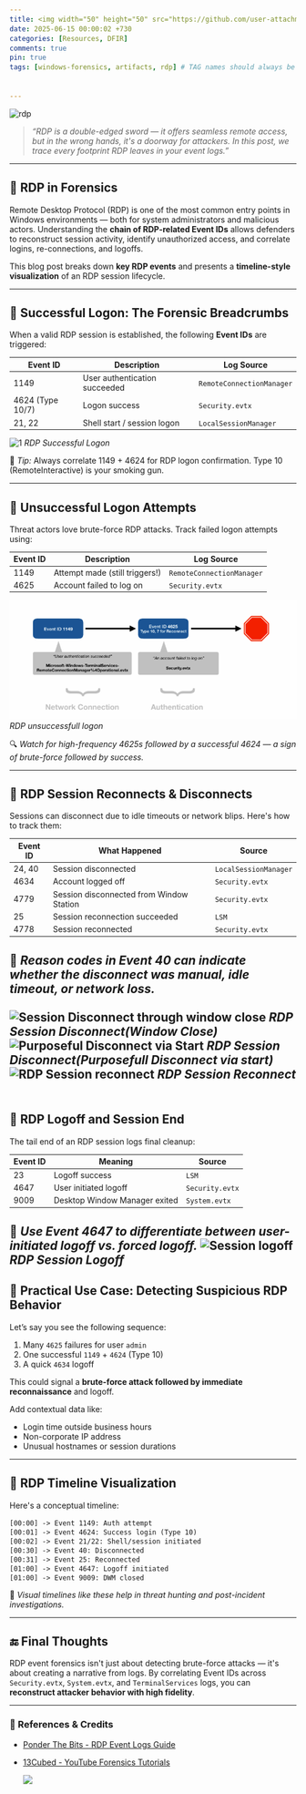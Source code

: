 ```yaml
---
title: <img width="50" height="50" src="https://github.com/user-attachments/assets/a563e67e-913e-458a-a1cd-2c4b1fbf22a8"> Dissecting RDP Activity 
date: 2025-06-15 00:00:02 +730
categories: [Resources, DFIR]
comments: true
pin: true
tags: [windows-forensics, artifacts, rdp] # TAG names should always be lowercase


---
```


![rdp](https://github.com/user-attachments/assets/a563e67e-913e-458a-a1cd-2c4b1fbf22a8)

> *“RDP is a double-edged sword — it offers seamless remote access, but in the wrong hands, it's a doorway for attackers. In this post, we trace every footprint RDP leaves in your event logs.”*

---

## 🧠 RDP in Forensics 

Remote Desktop Protocol (RDP) is one of the most common entry points in Windows environments — both for system administrators and malicious actors. Understanding the **chain of RDP-related Event IDs** allows defenders to reconstruct session activity, identify unauthorized access, and correlate logins, re-connections, and logoffs.

This blog post breaks down **key RDP events** and presents a **timeline-style visualization** of an RDP session lifecycle.

---


## 🔐 Successful Logon: The Forensic Breadcrumbs

When a valid RDP session is established, the following **Event IDs** are triggered:

| Event ID       | Description                   | Log Source             |
|----------------|-------------------------------|------------------------|
| 1149           | User authentication succeeded | `RemoteConnectionManager` |
| 4624 (Type 10/7)| Logon success                 | `Security.evtx`        |
| 21, 22         | Shell start / session logon   | `LocalSessionManager`  |

![1](https://github.com/user-attachments/assets/a7732fd9-7760-4987-8293-6c6da9480e18)
_RDP Successful Logon_


🧠 *Tip:* Always correlate 1149 + 4624 for RDP logon confirmation. Type 10 (RemoteInteractive) is your smoking gun.

---

## 🚫 Unsuccessful Logon Attempts

Threat actors love brute-force RDP attacks. Track failed logon attempts using:

| **Event ID** | **Description** | **Log Source** |
|--------------|------------------|----------------|
| 1149         | Attempt made (still triggers!) | `RemoteConnectionManager` |
| 4625         | Account failed to log on | `Security.evtx` |

![2_unsuccessfull_logon](/assets/images/unsuccessfull.png)
_RDP unsuccessfull logon_

🔍 *Watch for high-frequency 4625s followed by a successful 4624 — a sign of brute-force followed by success.*

---

## 🔁 RDP Session Reconnects & Disconnects

Sessions can disconnect due to idle timeouts or network blips. Here's how to track them:

| **Event ID** | **What Happened** | **Source** |
|--------------|-------------------|------------|
| 24, 40       | Session disconnected | `LocalSessionManager` |
| 4634         | Account logged off | `Security.evtx` |
| 4779         | Session disconnected from Window Station | `Security.evtx` |
| 25           | Session reconnection succeeded | `LSM` |
| 4778         | Session reconnected | `Security.evtx` |

📌 *Reason codes in Event 40 can indicate whether the disconnect was manual, idle timeout, or network loss.*
<br><br>
![Session Disconnect through window close](https://github.com/user-attachments/assets/cd2469f7-c62c-4977-a00a-4ac75404c94a)
_RDP Session Disconnect(Window Close)_
<br>
![Purposeful Disconnect via Start](https://github.com/user-attachments/assets/dd76fd6e-d239-4667-84aa-44dd59c12232)
_RDP Session Disconnect(Purposefull Disconnect via start)_
<br>
![RDP Session reconnect](https://github.com/user-attachments/assets/3cac80b8-5083-414c-b4d0-d7e3dcf9a592)
_RDP Session Reconnect_
<br><br>
---



## 🧾 RDP Logoff and Session End

The tail end of an RDP session logs final cleanup:

| **Event ID** | **Meaning** | **Source** |
|--------------|-------------|------------|
| 23           | Logoff success | `LSM` |
| 4647         | User initiated logoff | `Security.evtx` |
| 9009         | Desktop Window Manager exited | `System.evtx` |

📎 *Use Event 4647 to differentiate between user-initiated logoff vs. forced logoff.*
![Session logoff](https://github.com/user-attachments/assets/723b1059-968c-4d5e-9922-17a438467a56)
_RDP Session Logoff_
---

## 🔧 Practical Use Case: Detecting Suspicious RDP Behavior

Let’s say you see the following sequence:

1. Many `4625` failures for user `admin`
2. One successful `1149` + `4624` (Type 10)
3. A quick `4634` logoff

This could signal a **brute-force attack followed by immediate reconnaissance** and logoff.

Add contextual data like:
- Login time outside business hours
- Non-corporate IP address
- Unusual hostnames or session durations

---

## 🎨 RDP Timeline Visualization

Here's a conceptual timeline:

```
[00:00] -> Event 1149: Auth attempt  
[00:01] -> Event 4624: Success login (Type 10)  
[00:02] -> Event 21/22: Shell/session initiated  
[00:30] -> Event 40: Disconnected  
[00:31] -> Event 25: Reconnected  
[01:00] -> Event 4647: Logoff initiated  
[01:00] -> Event 9009: DWM closed  
```

🧭 *Visual timelines like these help in threat hunting and post-incident investigations.*

---

## 🔚 Final Thoughts

RDP event forensics isn't just about detecting brute-force attacks — it's about creating a narrative from logs. By correlating Event IDs across `Security.evtx`, `System.evtx`, and `TerminalServices` logs, you can **reconstruct attacker behavior with high fidelity**.


---

### 🔗 References & Credits
- [Ponder The Bits - RDP Event Logs Guide](https://ponderthebits.com/2018/02/windows-rdp-related-event-logs-identification-tracking-and-investigation)  
- [13Cubed - YouTube Forensics Tutorials](https://www.youtube.com/c/13cubed)

  ![](https://media.giphy.com/media/DAtJCG1t3im1G/giphy.gif)

